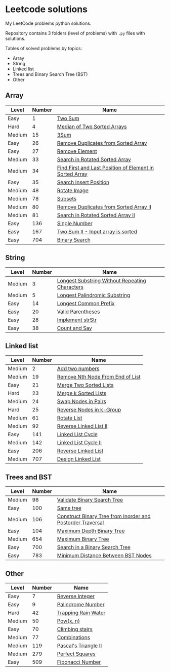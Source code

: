 # Leetcode solutions
My LeetCode problems python solutions.

Repository contains 3 folders (level of problems)
with `.py` files with solutions.

Tables of solved problems by topics:
- Array
- String
- Linked list
- Trees and Binary Search Tree (BST)
- Other
 
## Array

| Level  | Number | Name                                                                                                                                                                                              |
|--------|--------|---------------------------------------------------------------------------------------------------------------------------------------------------------------------------------------------------|
| Easy   | 1      | [Two Sum](https://github.com/mike-chesnokov/leetcode/blob/master/easy_problems/0001_two_sum.py)                                                                                                   |
| Hard   | 4      | [Median of Two Sorted Arrays](https://github.com/mike-chesnokov/leetcode/blob/master/hard_problems/0004_median_of_two_sorted_arrays.py)                                                           |
| Medium | 15     | [3Sum](https://github.com/mike-chesnokov/leetcode/blob/master/medium_problems/0015_3sum.py)                                                                                                       |
| Easy   | 26     | [Remove Duplicates from Sorted Array](https://github.com/mike-chesnokov/leetcode/blob/master/easy_problems/0026_remove_duplicates_from_sorted_array.py)                                           |
| Easy   | 27     | [Remove Element](https://github.com/mike-chesnokov/leetcode/blob/master/easy_problems/0027_remove_element.py)                                                                                     |
| Medium | 33     | [Search in Rotated Sorted Array](https://github.com/mike-chesnokov/leetcode/blob/master/medium_problems/0033_search_in_rotated_sorted_array.py)                                                   |
| Medium | 34     | [Find First and Last Position of Element in Sorted Array](https://github.com/mike-chesnokov/leetcode/blob/master/medium_problems/0034_find_first_and_last_position_of_element_in_sorted_array.py) |
| Easy   | 35     | [Search Insert Position](https://github.com/mike-chesnokov/leetcode/blob/master/easy_problems/0035_search_insert_position.py)                                                                     |
| Medium | 48     | [Rotate Image](https://github.com/mike-chesnokov/leetcode/blob/master/medium_problems/0048_rotate_image.py)                                                                                       |
| Medium | 78     | [Subsets](https://github.com/mike-chesnokov/leetcode/blob/master/medium_problems/0078_subsets.py)                                                                                                 |
| Medium | 80     | [Remove Duplicates from Sorted Array II](https://github.com/mike-chesnokov/leetcode/blob/master/medium_problems/0080_remove_duplicates_from_sorted_array_ii.py)                                   |
| Medium | 81     | [Search in Rotated Sorted Array II](https://github.com/mike-chesnokov/leetcode/blob/master/medium_problems/0081_search_in_rotated_sorted_array_ii.py)                                             |
| Easy   | 136    | [Single Number](https://github.com/mike-chesnokov/leetcode/blob/master/easy_problems/0136_single_number.py)                                                                                       |
| Easy   | 167    | [Two Sum II - Input array is sorted](https://github.com/mike-chesnokov/leetcode/blob/master/easy_problems/0167_two_sum_ii_input_array_is_sorted.py)                                               |
| Easy   | 704    | [Binary Search](https://github.com/mike-chesnokov/leetcode/blob/master/easy_problems/0704_binary_search.py)                                                                                       |

## String

| Level  | Number | Name |
| -------| ------ | ------------ |
| Medium | 3 | [Longest Substring Without Repeating Characters](https://github.com/mike-chesnokov/leetcode/blob/master/medium_problems/0003_longest_substring_without_repeating_characters.py)|
| Medium | 5 | [Longest Palindromic Substring](https://github.com/mike-chesnokov/leetcode/blob/master/medium_problems/0005_longest_palindromic_substring.py)|
| Easy | 14 | [Longest Common Prefix](https://github.com/mike-chesnokov/leetcode/blob/master/easy_problems/0014_longest_common_prefix.py)|
| Easy | 20 | [Valid Parentheses](https://github.com/mike-chesnokov/leetcode/blob/master/easy_problems/0020_valid_parentheses.py)|
| Easy | 28 | [Implement strStr](https://github.com/mike-chesnokov/leetcode/blob/master/easy_problems/0028_implement_strstr.py)|
| Easy | 38 | [Count and Say](https://github.com/mike-chesnokov/leetcode/blob/master/easy_problems/0038_count_and_say.py)|

## Linked list

| Level  | Number | Name |
| -------| ------ | ------------ |
| Medium | 2 | [Add two numbers](https://github.com/mike-chesnokov/leetcode/blob/master/medium_problems/0002_add_two_numbers.py)|
| Medium | 19 | [Remove Nth Node From End of List](https://github.com/mike-chesnokov/leetcode/blob/master/medium_problems/0019_remove_nth_node_from_end_of_list.py)|
| Easy | 21 | [Merge Two Sorted Lists](https://github.com/mike-chesnokov/leetcode/blob/master/easy_problems/0021_merge_two_sorted_lists.py)|
| Hard | 23 | [Merge k Sorted Lists](https://github.com/mike-chesnokov/leetcode/blob/master/hard_problems/0023_merge_k_sorted_lists.py)|
| Medium | 24 | [Swap Nodes in Pairs](https://github.com/mike-chesnokov/leetcode/blob/master/medium_problems/0024_swap_nodes_in_pairs.py)|
| Hard | 25 | [Reverse Nodes in k-Group](https://github.com/mike-chesnokov/leetcode/blob/master/hard_problems/0025_reverse_nodes_in_k-group.py)|
| Medium | 61 | [Rotate List](https://github.com/mike-chesnokov/leetcode/blob/master/medium_problems/0061_rotate_list.py)|
| Medium | 92 | [Reverse Linked List II](https://github.com/mike-chesnokov/leetcode/blob/master/medium_problems/0092_reverse_linked_list_ii.py)|
| Easy | 141 | [Linked List Cycle](https://github.com/mike-chesnokov/leetcode/blob/master/easy_problems/0141_linked_list_cycle.py)|
| Medium | 142 | [Linked List Cycle II](https://github.com/mike-chesnokov/leetcode/blob/master/medium_problems/0142_linked_list_cycle_ii.py)|
| Easy | 206 | [Reverse Linked List](https://github.com/mike-chesnokov/leetcode/blob/master/easy_problems/0206_reverse_linked_list.py)|
| Medium | 707 | [Design Linked List](https://github.com/mike-chesnokov/leetcode/blob/master/medium_problems/0707_design_linked_list.py)|


## Trees and BST

| Level  | Number | Name                                                                                                                                                                                                    |
|--------|--------|---------------------------------------------------------------------------------------------------------------------------------------------------------------------------------------------------------|
| Medium | 98     | [Validate Binary Search Tree](https://github.com/mike-chesnokov/leetcode/blob/master/medium_problems/0098_validate_binary_search_tree.py)                                                               |
| Easy   | 100    | [Same tree](https://github.com/mike-chesnokov/leetcode/blob/master/easy_problems/0100_same_tree.py)                                                                                                     |
| Medium | 106    | [Construct Binary Tree from Inorder and Postorder Traversal](https://github.com/mike-chesnokov/leetcode/blob/master/medium_problems/0106_construct_binary_tree_from_inorder_and_postorder_traversal.py) |
| Easy   | 104    | [Maximum Depth Binary Tree](https://github.com/mike-chesnokov/leetcode/blob/master/easy_problems/0104_max_depth_bin_tree.py)                                                                            |
| Medium | 654    | [Maximum Binary Tree](https://github.com/mike-chesnokov/leetcode/blob/master/medium_problems/0654_max_binary_tree.py)                                                                                   |
| Easy   | 700    | [Search in a Binary Search Tree](https://github.com/mike-chesnokov/leetcode/blob/master/easy_problems/0700_search_in_a_binary_search_tree.py)                                                           |
| Easy   | 783    | [Minimum Distance Between BST Nodes](https://github.com/mike-chesnokov/leetcode/blob/master/easy_problems/0783_minimum_distance_between_BST_nodes.py)                                                   |


## Other

| Level  | Number | Name                                                                                                                    |
|--------|--------|-------------------------------------------------------------------------------------------------------------------------|
| Easy   | 7      | [Reverse Integer](https://github.com/mike-chesnokov/leetcode/blob/master/easy_problems/0007_reverse_integer.py)         |
| Easy   | 9      | [Palindrome Number](https://github.com/mike-chesnokov/leetcode/blob/master/easy_problems/0009_palindrome_number.py)     |
| Hard   | 42     | [Trapping Rain Water](https://github.com/mike-chesnokov/leetcode/blob/master/hard_problems/0042_trapping_rain_water.py) |
| Medium | 50     | [Pow(x, n)](https://github.com/mike-chesnokov/leetcode/blob/master/medium_problems/0050_pow_x_n.py)                     |
| Easy   | 70     | [Climbing stairs](https://github.com/mike-chesnokov/leetcode/blob/master/easy_problems/0070_climbing_stairs.py)         |
| Medium | 77     | [Combinations](https://github.com/mike-chesnokov/leetcode/blob/master/medium_problems/0077_combinations.py)             |
| Medium | 119    | [Pascal's Triangle II](https://github.com/mike-chesnokov/leetcode/blob/master/easy_problems/0119_pascal_triangle_II.py) |
| Medium | 279    | [Perfect Squares](https://github.com/mike-chesnokov/leetcode/blob/master/medium_problems/0279_perfect_squares.py)       |
| Easy   | 509    | [Fibonacci Number](https://github.com/mike-chesnokov/leetcode/blob/master/easy_problems/0509_fibonacci_number.py)       | 